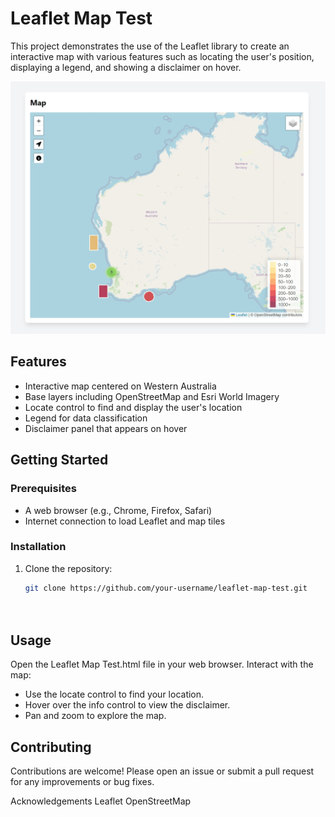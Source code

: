# Leaflet Map Test

This project demonstrates the use of the Leaflet library to create an interactive map with various features such as locating the user's position, displaying a legend, and showing a disclaimer on hover.

![Leaflet Map Sample](Leaflet%20Map%20sample.jpeg)

## Features

- Interactive map centered on Western Australia
- Base layers including OpenStreetMap and Esri World Imagery
- Locate control to find and display the user's location
- Legend for data classification
- Disclaimer panel that appears on hover

## Getting Started

### Prerequisites

- A web browser (e.g., Chrome, Firefox, Safari)
- Internet connection to load Leaflet and map tiles

### Installation

1. Clone the repository:
   ```bash
   git clone https://github.com/your-username/leaflet-map-test.git




## Usage
Open the Leaflet Map Test.html file in your web browser.
Interact with the map:
- Use the locate control to find your location.
- Hover over the info control to view the disclaimer.
- Pan and zoom to explore the map.


## Contributing
Contributions are welcome! Please open an issue or submit a pull request for any improvements or bug fixes.

Acknowledgements
Leaflet
OpenStreetMap
